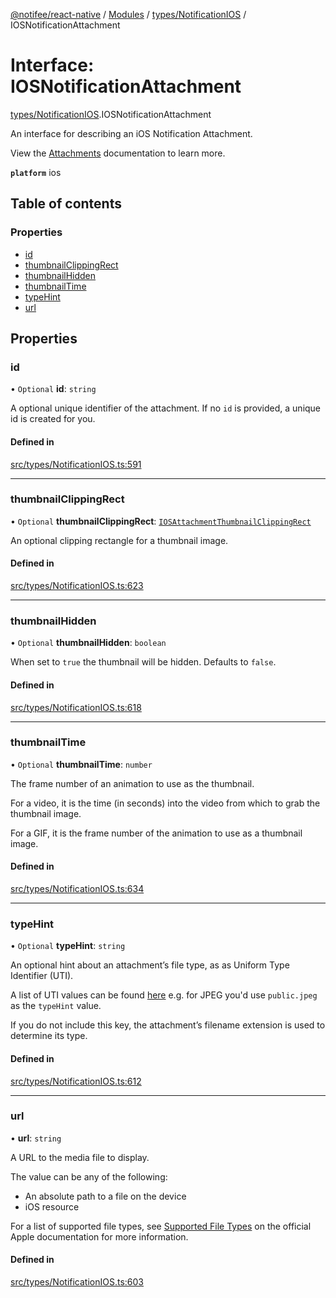 [@notifee/react-native](../README.md) / [Modules](../modules.md) / [types/NotificationIOS](../modules/types_NotificationIOS.md) / IOSNotificationAttachment

# Interface: IOSNotificationAttachment

[types/NotificationIOS](../modules/types_NotificationIOS.md).IOSNotificationAttachment

An interface for describing an iOS Notification Attachment.

View the [Attachments](/react-native/docs/ios/appearance#attachments) documentation to learn more.

**`platform`** ios

## Table of contents

### Properties

- [id](types_NotificationIOS.IOSNotificationAttachment.md#id)
- [thumbnailClippingRect](types_NotificationIOS.IOSNotificationAttachment.md#thumbnailclippingrect)
- [thumbnailHidden](types_NotificationIOS.IOSNotificationAttachment.md#thumbnailhidden)
- [thumbnailTime](types_NotificationIOS.IOSNotificationAttachment.md#thumbnailtime)
- [typeHint](types_NotificationIOS.IOSNotificationAttachment.md#typehint)
- [url](types_NotificationIOS.IOSNotificationAttachment.md#url)

## Properties

### id

• `Optional` **id**: `string`

A optional unique identifier of the attachment.
If no `id` is provided, a unique id is created for you.

#### Defined in

[src/types/NotificationIOS.ts:591](https://github.com/notifee/react-native-notifee/blob/ee86b51/src/types/NotificationIOS.ts#L591)

___

### thumbnailClippingRect

• `Optional` **thumbnailClippingRect**: [`IOSAttachmentThumbnailClippingRect`](types_NotificationIOS.IOSAttachmentThumbnailClippingRect.md)

An optional clipping rectangle for a thumbnail image.

#### Defined in

[src/types/NotificationIOS.ts:623](https://github.com/notifee/react-native-notifee/blob/ee86b51/src/types/NotificationIOS.ts#L623)

___

### thumbnailHidden

• `Optional` **thumbnailHidden**: `boolean`

When set to `true` the thumbnail will be hidden.
Defaults to `false`.

#### Defined in

[src/types/NotificationIOS.ts:618](https://github.com/notifee/react-native-notifee/blob/ee86b51/src/types/NotificationIOS.ts#L618)

___

### thumbnailTime

• `Optional` **thumbnailTime**: `number`

The frame number of an animation to use as the thumbnail.

For a video, it is the time (in seconds) into the video from which to
grab the thumbnail image.

For a GIF, it is the frame number of the animation to use
as a thumbnail image.

#### Defined in

[src/types/NotificationIOS.ts:634](https://github.com/notifee/react-native-notifee/blob/ee86b51/src/types/NotificationIOS.ts#L634)

___

### typeHint

• `Optional` **typeHint**: `string`

An optional hint about an attachment’s file type, as as Uniform Type Identifier (UTI).

A list of UTI values can be found [here](https://developer.apple.com/library/archive/documentation/Miscellaneous/Reference/UTIRef/Articles/System-DeclaredUniformTypeIdentifiers.html) e.g. for JPEG you'd use `public.jpeg` as the `typeHint` value.

If you do not include this key, the attachment’s filename extension is used to determine its type.

#### Defined in

[src/types/NotificationIOS.ts:612](https://github.com/notifee/react-native-notifee/blob/ee86b51/src/types/NotificationIOS.ts#L612)

___

### url

• **url**: `string`

A URL to the media file to display.

The value can be any of the following:

 - An absolute path to a file on the device
 - iOS resource

For a list of supported file types, see [Supported File Types](https://developer.apple.com/documentation/usernotifications/unnotificationattachment#1682051) on the official Apple documentation for more information.

#### Defined in

[src/types/NotificationIOS.ts:603](https://github.com/notifee/react-native-notifee/blob/ee86b51/src/types/NotificationIOS.ts#L603)
